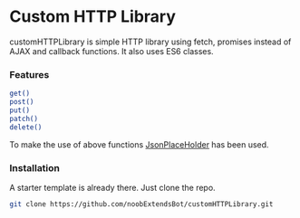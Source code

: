 # Custom HTTP Library

customHTTPLibrary is simple HTTP library using fetch, promises instead of AJAX and callback functions. It also uses ES6 classes.

### Features

```sh
get()
post()
put()
patch()
delete()
```
To make the use of above functions [JsonPlaceHolder](https://jsonplaceholder.typicode.com/) has been used.

### Installation

A starter template is already there. Just clone the repo.

```sh
git clone https://github.com/noobExtendsBot/customHTTPLibrary.git
```